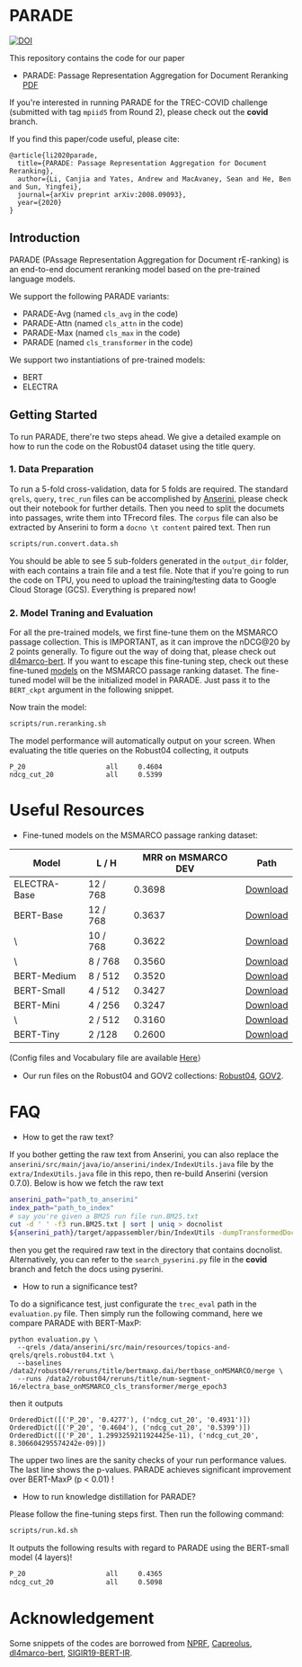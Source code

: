 # PARADE

[![DOI](https://zenodo.org/badge/DOI/10.5281/zenodo.4302803.svg)](https://doi.org/10.5281/zenodo.4302803)

This repository contains the code for our paper
- PARADE: Passage Representation Aggregation for Document Reranking [PDF](https://arxiv.org/abs/2008.09093)

If you're interested in running PARADE for the TREC-COVID challenge (submitted with tag `mpiid5` from Round 2), 
please check out the **covid** branch.

If you find this paper/code useful, please cite:
```
@article{li2020parade,
  title={PARADE: Passage Representation Aggregation for Document Reranking},
  author={Li, Canjia and Yates, Andrew and MacAvaney, Sean and He, Ben and Sun, Yingfei},
  journal={arXiv preprint arXiv:2008.09093},
  year={2020}
}
```

## Introduction
PARADE (PAssage Representation Aggregation for Document rE-ranking) is an end-to-end document reranking model based on the pre-trained language models.

We support the following PARADE variants:
- PARADE-Avg (named `cls_avg` in the code)
- PARADE-Attn (named `cls_attn` in the code)
- PARADE-Max (named `cls_max` in the code)
- PARADE (named `cls_transformer` in the code)

We support two instantiations of pre-trained models:
- BERT
- ELECTRA

## Getting Started
To run PARADE, there're two steps ahead.
We give a detailed example on how to run the code on the Robust04 dataset using the title query.

### 1. Data Preparation
To run a 5-fold cross-validation, data for 5 folds are required.
The standard `qrels`, `query`, `trec_run` files can be accomplished by [Anserini](https://github.com/castorini/anserini),
please check out their notebook for further details.
Then you need to split the documets into passages, write them into TFrecord files.
The `corpus` file can also be extracted by Anserini to form a `docno \t content` paired text.
Then run

```bash
scripts/run.convert.data.sh
```
You should be able to see 5 sub-folders generated in the `output_dir` folder,
with each contains a train file and a test file.
Note that if you're going to run the code on TPU, you need to upload the training/testing data to Google Cloud Storage (GCS).
Everything is prepared now!

### 2. Model Traning and Evaluation


For all the pre-trained models, we first fine-tune them on the MSMARCO passage collection.
This is IMPORTANT, as it can improve the nDCG@20 by 2 points generally.
To figure out the way of doing that, please check out [dl4marco-bert](https://github.com/nyu-dl/dl4marco-bert).
If you want to escape this fine-tuning step,
check out these fine-tuned [models](#resource) on the MSMARCO passage ranking dataset.
The fine-tuned model will be the initialized model in PARADE.
Just pass it to the `BERT_ckpt` argument in the following snippet. 

Now train the model:

```bash
scripts/run.reranking.sh
```

The model performance will automatically output on your screen. 
When evaluating the title queries on the Robust04 collecting, it outputs
```
P_20                    all     0.4604
ndcg_cut_20             all     0.5399
```



# <a name="resource"></a> Useful Resources

- Fine-tuned models on the MSMARCO passage ranking dataset:

| Model        | L / H    | MRR on MSMARCO DEV | Path |
|--------------|----------|--------------------|------|
| ELECTRA-Base | 12 / 768 | 0.3698     | [Download](https://zenodo.org/record/4302803/files/vanilla_electra_base_on_MSMARCO.tar.gz)    |
| BERT-Base    | 12 / 768 | 0.3637     | [Download](https://zenodo.org/record/4302803/files/vanilla_bert_base_on_MSMARCO.tar.gz)    |
| \            | 10 / 768 | 0.3622     | [Download](https://zenodo.org/record/4302803/files/vanilla_bert_medium_10_base_on_MSMARCO.tar.gz)    |
| \            | 8 / 768  | 0.3560     | [Download](https://zenodo.org/record/4302803/files/vanilla_bert_medium_8_base_on_MSMARCO.tar.gz)   |
| BERT-Medium  | 8 / 512  | 0.3520     | [Download](https://zenodo.org/record/4302803/files/vanilla_bert_medium_on_MSMARCO.tar.gz)    |
| BERT-Small   | 4 / 512  | 0.3427     | [Download](https://zenodo.org/record/4302803/files/vanilla_bert_small_on_MSMARCO.tar.gz)   |
| BERT-Mini    | 4 / 256  | 0.3247     | [Download](https://zenodo.org/record/4302803/files/vanilla_bert_mini_on_MSMARCO.tar.gz)  |
| \            | 2 / 512  | 0.3160     | [Download](https://zenodo.org/record/4302803/files/vanilla_bert_tiny_small_on_MSMARCO.tar.gz)    |
| BERT-Tiny    | 2 /128   | 0.2600     | [Download](https://zenodo.org/record/4302803/files/vanilla_bert_tiny_on_MSMARCO.tar.gz)   |

(Config files and Vocabulary file are available [Here](https://zenodo.org/record/4302803/files/config.tar.gz)）
- Our run files on the Robust04 and GOV2 collections: 
[Robust04](https://zenodo.org/record/3974431/files/robust04.PARADE.runs.tar.gz), 
[GOV2](https://zenodo.org/record/3974431/files/gov2.PARADE.runs.tar.gz).

# FAQ
- How to get the raw text?

If you bother getting the raw text from Anserini, 
you can also replace the `anserini/src/main/java/io/anserini/index/IndexUtils.java` file by the `extra/IndexUtils.java` file in this repo,
then re-build Anserini (version 0.7.0).
Below is how we fetch the raw text
```bash
anserini_path="path_to_anserini"
index_path="path_to_index"
# say you're given a BM25 run file run.BM25.txt
cut -d ' ' -f3 run.BM25.txt | sort | uniq > docnolist
${anserini_path}/target/appassembler/bin/IndexUtils -dumpTransformedDocBatch docnolist -index ${index_path}
```
then you get the required raw text in the directory that contains docnolist. 
Alternatively, you can refer to the `search_pyserini.py` file in the **covid** branch and fetch the docs using pyserini.

- How to run a significance test?

To do a significance test, just configurate the `trec_eval` path in the `evaluation.py` file. 
Then simply run the following command, here we compare PARADE with BERT-MaxP:
```
python evaluation.py \
  --qrels /data/anserini/src/main/resources/topics-and-qrels/qrels.robust04.txt \
  --baselines /data2/robust04/reruns/title/bertmaxp.dai/bertbase_onMSMARCO/merge \
  --runs /data2/robust04/reruns/title/num-segment-16/electra_base_onMSMARCO_cls_transformer/merge_epoch3
```
then it outputs
```
OrderedDict([('P_20', '0.4277'), ('ndcg_cut_20', '0.4931')])
OrderedDict([('P_20', '0.4604'), ('ndcg_cut_20', '0.5399')])
OrderedDict([('P_20', 1.2993259211924425e-11), ('ndcg_cut_20', 8.306604295574242e-09)])
```
The upper two lines are the sanity checks of your run performance values.
The last line shows the p-values.
PARADE achieves significant improvement over BERT-MaxP (p < 0.01) !

- How to run knowledge distillation for PARADE?

Please follow the fine-tuning steps first.
Then run the following command:
```bash
scripts/run.kd.sh
```
It outputs the following results with regard to PARADE using the BERT-small model (4 layers)!
```bash
P_20                    all     0.4365
ndcg_cut_20             all     0.5098
```

# Acknowledgement
Some snippets of the codes are borrowed from 
[NPRF](https://github.com/ucasir/NPRF),
[Capreolus](https://github.com/capreolus-ir/capreolus),
[dl4marco-bert](https://github.com/nyu-dl/dl4marco-bert),
[SIGIR19-BERT-IR](https://github.com/AdeDZY/SIGIR19-BERT-IR).

